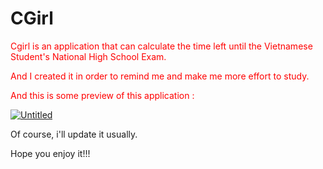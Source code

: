 # CGirl





<span style="color:red">
  Cgirl is an application that can calculate the time left until the Vietnamese Student's National High School Exam.


  And I created it in order to remind me and make me more effort to study.


  And this is some preview of this application :
  
<a href="https://ibb.co/nDzQ0nY"><img src="https://i.ibb.co/vJZLBQT/Untitled.png" alt="Untitled" border="0"></a>

</span>

Of course, i'll update it usually.

Hope you enjoy it!!!
